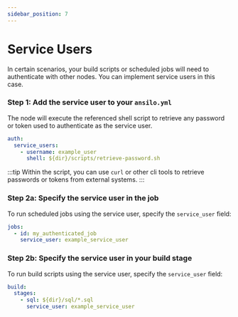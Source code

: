 ```yaml
---
sidebar_position: 7
---
```


# Service Users

In certain scenarios, your build scripts or scheduled jobs will need to authenticate with other nodes.
You can implement service users in this case.

### Step 1: Add the service user to your `ansilo.yml`

The node will execute the referenced shell script to retrieve any password or token used to authenticate
as the service user.

```yaml
auth:
  service_users:
    - username: example_user
      shell: ${dir}/scripts/retrieve-password.sh
```

:::tip
Within the script, you can use `curl` or other cli tools to retrieve passwords or tokens from external systems.
:::

### Step 2a: Specify the service user in the job

To run scheduled jobs using the service user, specify the `service_user` field:

```yaml
jobs:
  - id: my_authenticated_job
    service_user: example_service_user
```

### Step 2b: Specify the service user in your build stage

To run build scripts using the service user, specify the `service_user` field:

```yaml
build:
  stages:
    - sql: ${dir}/sql/*.sql
      service_user: example_service_user
```
